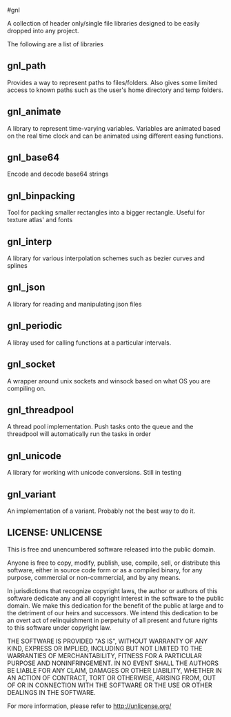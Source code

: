 #gnl

A collection of header only/single file libraries designed to be easily
dropped into any project.

The following are a list of libraries

## gnl_path
Provides a way to represent paths to files/folders. Also gives some
limited access to known paths such as the user's home directory
and temp folders.

## gnl_animate
A library to represent time-varying variables. Variables are animated
based on the real time clock and can be animated using different
easing functions.

## gnl_base64
Encode and decode base64 strings

## gnl_binpacking
Tool for packing smaller rectangles into a bigger rectangle. Useful for
texture atlas' and fonts

## gnl_interp
A library for various interpolation schemes such as bezier curves and splines

## gnl_json
A library for reading and manipulating json files

## gnl_periodic
A libray used for calling functions at a particular intervals.

## gnl_socket
A wrapper around unix sockets and winsock based on what OS you are compiling on.

## gnl_threadpool
A thread pool implementation. Push tasks onto the queue and the threadpool will
automatically run the tasks in order

## gnl_unicode
A library for working with unicode conversions. Still in testing

## gnl_variant
An implementation of a variant. Probably not the best way to do it.


## LICENSE: UNLICENSE

This is free and unencumbered software released into the public domain.

Anyone is free to copy, modify, publish, use, compile, sell, or
distribute this software, either in source code form or as a compiled
binary, for any purpose, commercial or non-commercial, and by any
means.

In jurisdictions that recognize copyright laws, the author or authors
of this software dedicate any and all copyright interest in the
software to the public domain. We make this dedication for the benefit
of the public at large and to the detriment of our heirs and
successors. We intend this dedication to be an overt act of
relinquishment in perpetuity of all present and future rights to this
software under copyright law.

THE SOFTWARE IS PROVIDED "AS IS", WITHOUT WARRANTY OF ANY KIND,
EXPRESS OR IMPLIED, INCLUDING BUT NOT LIMITED TO THE WARRANTIES OF
MERCHANTABILITY, FITNESS FOR A PARTICULAR PURPOSE AND NONINFRINGEMENT.
IN NO EVENT SHALL THE AUTHORS BE LIABLE FOR ANY CLAIM, DAMAGES OR
OTHER LIABILITY, WHETHER IN AN ACTION OF CONTRACT, TORT OR OTHERWISE,
ARISING FROM, OUT OF OR IN CONNECTION WITH THE SOFTWARE OR THE USE OR
OTHER DEALINGS IN THE SOFTWARE.

For more information, please refer to <http://unlicense.org/>

